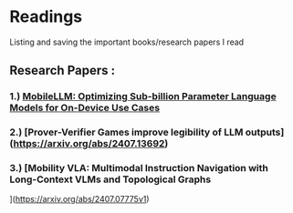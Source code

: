 # Readings
Listing and saving the important books/research papers I read

## Research Papers : 

### 1.) [MobileLLM: Optimizing Sub-billion Parameter Language Models for On-Device Use Cases](https://arxiv.org/pdf/2402.14905)

### 2.) [Prover-Verifier Games improve legibility of LLM outputs] (https://arxiv.org/abs/2407.13692)

### 3.) [Mobility VLA: Multimodal Instruction Navigation with Long-Context VLMs and Topological Graphs
](https://arxiv.org/abs/2407.07775v1)

